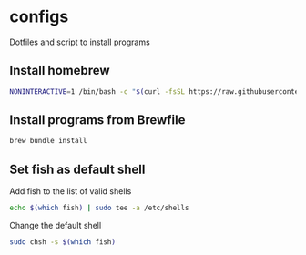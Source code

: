 # configs

Dotfiles and script to install programs

## Install homebrew

```sh
NONINTERACTIVE=1 /bin/bash -c "$(curl -fsSL https://raw.githubusercontent.com/Homebrew/install/HEAD/install.sh)"
```

## Install programs from Brewfile

```sh
brew bundle install
```

## Set fish as default shell

Add fish to the list of valid shells

```sh
echo $(which fish) | sudo tee -a /etc/shells
```

Change the default shell

```sh
sudo chsh -s $(which fish)
```
